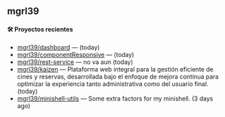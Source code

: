 ## mgrl39 












#### 🛠 Proyectos recientes

- [mgrl39/dashboard](https://github.com/mgrl39/dashboard) —  (today)
- [mgrl39/componentResponsive](https://github.com/mgrl39/componentResponsive) —  (today)
- [mgrl39/rest-service](https://github.com/mgrl39/rest-service) — no va aun  (today)
- [mgrl39/kaizen](https://github.com/mgrl39/kaizen) — Plataforma web integral para la gestión eficiente de cines y reservas, desarrollada bajo el enfoque de mejora continua para optimizar la experiencia tanto administrativa como del usuario final. (today)
- [mgrl39/minishell-utils](https://github.com/mgrl39/minishell-utils) — Some extra factors for my minishell.  (3 days ago)




